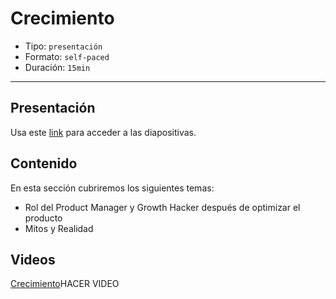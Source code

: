 # Crecimiento

* Tipo: `presentación`
* Formato: `self-paced`
* Duración: `15min`

***

## Presentación
Usa este [link](https://docs.google.com/presentation/d/1AALLzFQ-NNdsH7EYPmUZFtyY69CXFtL-7xGzBmsrPqg/edit#slide=id.g3a92350fee_0_36) para acceder a las diapositivas.

## Contenido
En esta sección cubriremos los siguientes temas:

* Rol del Product Manager y Growth Hacker después de optimizar el producto
* Mitos y Realidad

## Videos
[Crecimiento]()HACER VIDEO



